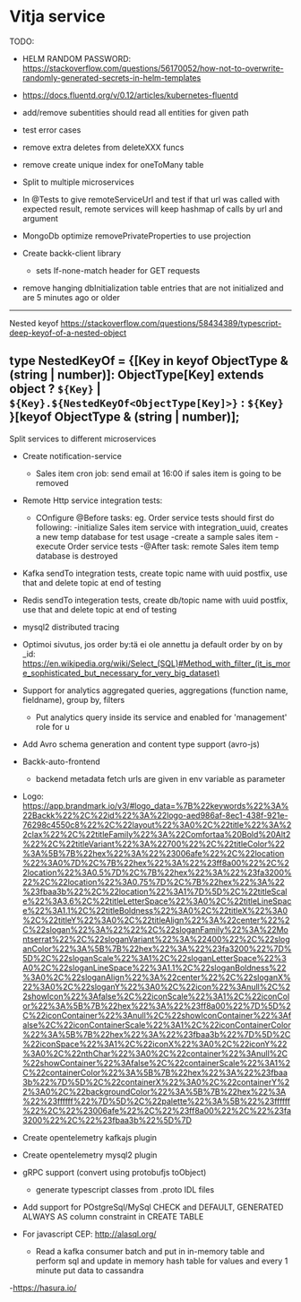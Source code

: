# Vitja service

TODO:
- HELM RANDOM PASSWORD: https://stackoverflow.com/questions/56170052/how-not-to-overwrite-randomly-generated-secrets-in-helm-templates
- https://docs.fluentd.org/v/0.12/articles/kubernetes-fluentd

- add/remove subentities should read all entities for given path
- test error cases
- remove extra deletes from deleteXXX funcs
- remove create unique index for oneToMany table
- Split to multiple microservices

- In @Tests to give remoteServiceUrl and test if that url was called with expected result, 
  remote services will keep hashmap of calls by url and argument
- MongoDb optimize removePrivateProperties to use projection
- Create backk-client library
  - sets If-none-match header for GET requests


- remove hanging dbInitialization table entries that are not initialized and are 5 minutes ago or older

---
Nested keyof
https://stackoverflow.com/questions/58434389/typescript-deep-keyof-of-a-nested-object

type NestedKeyOf<ObjectType extends object> =
{[Key in keyof ObjectType & (string | number)]: ObjectType[Key] extends object
? `${Key}` | `${Key}.${NestedKeyOf<ObjectType[Key]>}`
: `${Key}`
}[keyof ObjectType & (string | number)];
---

Split services to different microservices
- Create notification-service
    - Sales item cron job: send email at 16:00 if sales item is going to be removed
- Remote Http service integration tests:
  - COnfigure @Before tasks: eg. Order service tests should first do following:
    -initialize Sales item service with integration_uuid, creates a new temp database for test usage
    -create a sample sales item
    -execute Order service tests
    -@After task: remote Sales item temp database is destroyed
- Kafka sendTo integration tests, create topic name with uuid postfix, use that and delete topic at end of testing
- Redis sendTo integeration tests, create db/topic name with uuid postfix, use that and delete topic at end of testing
- mysql2 distributed tracing
- Optimoi sivutus, jos order by:tä ei ole annettu ja default order by on by _id:
    https://en.wikipedia.org/wiki/Select_(SQL)#Method_with_filter_(it_is_more_sophisticated_but_necessary_for_very_big_dataset)
- Support for analytics aggregated queries, aggregations (function name, fieldname), group by, filters
    - Put analytics query inside its service and enabled for 'management' role for u
- Add Avro schema generation and content type support (avro-js)

- Backk-auto-frontend
  - backend metadata fetch urls are given in env variable as parameter
  
- Logo: https://app.brandmark.io/v3/#logo_data=%7B%22keywords%22%3A%22Backk%22%2C%22id%22%3A%22logo-aed986af-8ec1-438f-921e-76298c4550c8%22%2C%22layout%22%3A0%2C%22title%22%3A%22clax%22%2C%22titleFamily%22%3A%22Comfortaa%20Bold%20Alt2%22%2C%22titleVariant%22%3A%22700%22%2C%22titleColor%22%3A%5B%7B%22hex%22%3A%22%23006afe%22%2C%22location%22%3A0%7D%2C%7B%22hex%22%3A%22%23ff8a00%22%2C%22location%22%3A0.5%7D%2C%7B%22hex%22%3A%22%23fa3200%22%2C%22location%22%3A0.75%7D%2C%7B%22hex%22%3A%22%23fbaa3b%22%2C%22location%22%3A1%7D%5D%2C%22titleScale%22%3A3.6%2C%22titleLetterSpace%22%3A0%2C%22titleLineSpace%22%3A1.1%2C%22titleBoldness%22%3A0%2C%22titleX%22%3A0%2C%22titleY%22%3A0%2C%22titleAlign%22%3A%22center%22%2C%22slogan%22%3A%22%22%2C%22sloganFamily%22%3A%22Montserrat%22%2C%22sloganVariant%22%3A%22400%22%2C%22sloganColor%22%3A%5B%7B%22hex%22%3A%22%23fa3200%22%7D%5D%2C%22sloganScale%22%3A1%2C%22sloganLetterSpace%22%3A0%2C%22sloganLineSpace%22%3A1.1%2C%22sloganBoldness%22%3A0%2C%22sloganAlign%22%3A%22center%22%2C%22sloganX%22%3A0%2C%22sloganY%22%3A0%2C%22icon%22%3Anull%2C%22showIcon%22%3Afalse%2C%22iconScale%22%3A1%2C%22iconColor%22%3A%5B%7B%22hex%22%3A%22%23ff8a00%22%7D%5D%2C%22iconContainer%22%3Anull%2C%22showIconContainer%22%3Afalse%2C%22iconContainerScale%22%3A1%2C%22iconContainerColor%22%3A%5B%7B%22hex%22%3A%22%23fbaa3b%22%7D%5D%2C%22iconSpace%22%3A1%2C%22iconX%22%3A0%2C%22iconY%22%3A0%2C%22nthChar%22%3A0%2C%22container%22%3Anull%2C%22showContainer%22%3Afalse%2C%22containerScale%22%3A1%2C%22containerColor%22%3A%5B%7B%22hex%22%3A%22%23fbaa3b%22%7D%5D%2C%22containerX%22%3A0%2C%22containerY%22%3A0%2C%22backgroundColor%22%3A%5B%7B%22hex%22%3A%22%23ffffff%22%7D%5D%2C%22palette%22%3A%5B%22%23ffffff%22%2C%22%23006afe%22%2C%22%23ff8a00%22%2C%22%23fa3200%22%2C%22%23fbaa3b%22%5D%7D
- Create opentelemetry kafkajs plugin
- Create opentelemetry mysql2 plugin
- gRPC support (convert using protobufjs toObject)
  - generate typescript classes from .proto IDL files
- Add support for POstgreSql/MySql CHECK and DEFAULT, GENERATED ALWAYS AS column constraint in CREATE TABLE
- For javascript CEP: http://alasql.org/
  - Read a kafka consumer batch and put in in-memory table and perform sql and
    update in memory hash table for values and every 1 minute put data to cassandra
    
-https://hasura.io/
